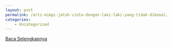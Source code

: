 ```yaml
---
layout: post
permalink: /arti-mimpi-jatuh-cinta-dengan-laki-laki-yang-tidak-dikenal/
categories:
    - Uncategorized
---
```


[Baca Selengkapnya](/06)